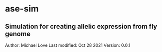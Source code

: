 # ase-sim

## Simulation for creating allelic expression from fly genome

Author: Michael Love
Last modified: Oct 28 2021
Version: 0.0.1
